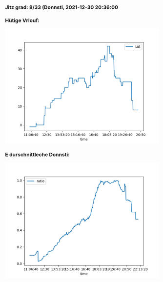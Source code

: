 ### Jitz grad: 8/33 (Donnsti, 2021-12-30 20:36:00

### Hütige Vrlouf:
![Graph](Today.png)

### E durschnittleche Donnsti:
![Graph](Donnsti.png)